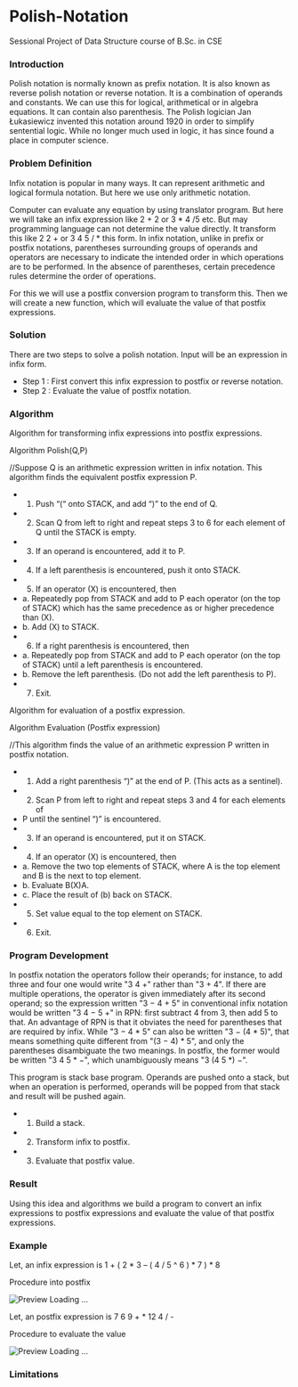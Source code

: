 # Polish-Notation
Sessional Project of Data Structure course of B.Sc. in CSE

### Introduction
Polish notation is normally known as prefix notation. It is also known as reverse polish notation or reverse notation. It is a combination of operands and constants. We can use this for logical, arithmetical or in algebra equations. It can contain also parenthesis. The Polish logician Jan Łukasiewicz invented this notation around 1920 in order to simplify sentential logic. While no longer much used in logic, it has since found a place in computer science.

### Problem Definition
Infix notation is popular in many ways. It can represent arithmetic and logical formula notation. But here we use only arithmetic notation.

Computer can evaluate any equation by using translator program. But here we will take an infix expression like 2 + 2 or 3 * 4 /5 etc. But may programming language can not determine the value directly. It transform this like 2 2 + or 3 4 5 / * this form. In infix notation, unlike in prefix or postfix notations, parentheses surrounding groups of operands and operators are necessary to indicate the intended order in which operations are to be performed. In the absence of parentheses, certain precedence rules determine the order of operations.

For this we will use a postfix conversion program to transform this. Then we will create a new function, which will evaluate the value of that postfix expressions.

### Solution
There are two steps to solve a polish notation. Input will be an expression in infix form.

 - Step 1 : First convert this infix expression to postfix or reverse notation.
 - Step 2 : Evaluate the value of postfix notation.

### Algorithm
Algorithm for transforming  infix expressions into postfix expressions.

Algorithm Polish(Q,P)

//Suppose Q is an arithmetic expression written in infix notation. This algorithm finds the equivalent postfix expression P.

 - 1. Push “(“ onto STACK, and add “)” to the end of Q.
 - 2. Scan Q from left to right and repeat steps 3 to 6 for each element of Q until the STACK is empty.
 - 3. If an operand is encountered, add it to P.
 - 4. If a left parenthesis is encountered, push it onto STACK.
 - 5. If an operator (X) is encountered, then
 - a. Repeatedly pop from STACK and add to P each operator (on the top of STACK) which has the same precedence as or higher precedence than (X).
 - b. Add (X) to STACK.
 - 6. If a right parenthesis is encountered, then
 - a. Repeatedly pop from STACK and add to P each operator (on the top of STACK) until a left parenthesis is encountered.
 - b. Remove the left parenthesis. (Do not add the left parenthesis to P).
 - 7. Exit.

Algorithm for evaluation of a postfix expression.

Algorithm Evaluation (Postfix expression)

//This algorithm finds the value of an arithmetic expression P written in postfix notation.

 - 1. Add a right parenthesis “)” at the end of P. (This acts as a sentinel).
 - 2. Scan P from left to right and repeat steps 3 and 4 for each elements of
 - P until the sentinel “)” is encountered.
 - 3. If an operand is encountered, put it on STACK.
 - 4. If an operator (X) is encountered, then
 - a. Remove the two top elements of STACK, where A is the top element and B is the next to top element.
 - b. Evaluate B(X)A.
 - c. Place the result of (b) back on STACK.
 - 5. Set value equal to the top element on STACK.
 - 6. Exit.
 
### Program Development
In postfix notation the operators follow their operands; for instance, to add three and four one would write "3 4 +" rather than "3 + 4". If there are multiple operations, the operator is given immediately after its second operand; so the expression written "3 − 4 + 5" in conventional infix notation would be written "3 4 − 5 +" in RPN: first subtract 4 from 3, then add 5 to that. An advantage of RPN is that it obviates the need for parentheses that are required by infix. While "3 − 4 * 5" can also be written "3 − (4 * 5)", that means something quite different from "(3 − 4) * 5", and only the parentheses disambiguate the two meanings. In postfix, the former would be written "3 4 5 * −", which unambiguously means "3 (4 5 *) −".

This program is stack base program. Operands are pushed onto a stack, but when an operation is performed, operands will be popped from that stack and result will be pushed again.

 - 1.	Build a stack.
 - 2.	Transform infix to postfix.
 - 3.	Evaluate that postfix value.
 
### Result
Using this idea and algorithms we build a program to convert an infix expressions to postfix expressions and evaluate the value of that postfix expressions.

### Example
Let, an infix expression is 1 + ( 2 * 3 – ( 4 / 5 ^ 6 ) * 7 ) * 8

Procedure into postfix

![Preview Loading ...](http://image.sadequr.com/github/polish_notation/procedure_into_postfix.jpg)

Let, an postfix expression is 7 6 9 + * 12 4 / -

Procedure to evaluate the value

![Preview Loading ...](http://image.sadequr.com/github/polish_notation/procedure_to_evaluate_the_value.jpg)

### Limitations



